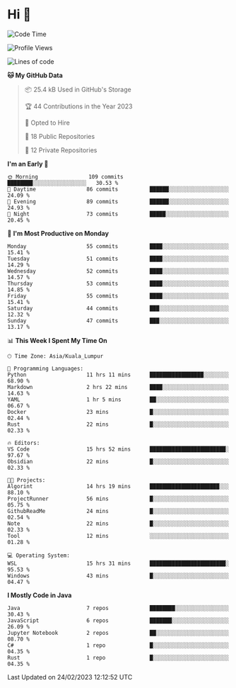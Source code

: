 <h1>Hi 👋</h1>

<!--START_SECTION:waka-->
![Code Time](http://img.shields.io/badge/Code%20Time-23%20hrs%203%20mins-blue)

![Profile Views](http://img.shields.io/badge/Profile%20Views-131-blue)

![Lines of code](https://img.shields.io/badge/From%20Hello%20World%20I%27ve%20Written-578.4%20thousand%20lines%20of%20code-blue)

**🐱 My GitHub Data** 

> 📦 25.4 kB Used in GitHub's Storage 
 > 
> 🏆 44 Contributions in the Year 2023
 > 
> 💼 Opted to Hire
 > 
> 📜 18 Public Repositories 
 > 
> 🔑 12 Private Repositories 
 > 
**I'm an Early 🐤** 

```text
🌞 Morning                109 commits         ████████░░░░░░░░░░░░░░░░░   30.53 % 
🌆 Daytime                86 commits          ██████░░░░░░░░░░░░░░░░░░░   24.09 % 
🌃 Evening                89 commits          ██████░░░░░░░░░░░░░░░░░░░   24.93 % 
🌙 Night                  73 commits          █████░░░░░░░░░░░░░░░░░░░░   20.45 % 
```
📅 **I'm Most Productive on Monday** 

```text
Monday                   55 commits          ████░░░░░░░░░░░░░░░░░░░░░   15.41 % 
Tuesday                  51 commits          ████░░░░░░░░░░░░░░░░░░░░░   14.29 % 
Wednesday                52 commits          ████░░░░░░░░░░░░░░░░░░░░░   14.57 % 
Thursday                 53 commits          ████░░░░░░░░░░░░░░░░░░░░░   14.85 % 
Friday                   55 commits          ████░░░░░░░░░░░░░░░░░░░░░   15.41 % 
Saturday                 44 commits          ███░░░░░░░░░░░░░░░░░░░░░░   12.32 % 
Sunday                   47 commits          ███░░░░░░░░░░░░░░░░░░░░░░   13.17 % 
```


📊 **This Week I Spent My Time On** 

```text
🕑︎ Time Zone: Asia/Kuala_Lumpur

💬 Programming Languages: 
Python                   11 hrs 11 mins      █████████████████░░░░░░░░   68.90 % 
Markdown                 2 hrs 22 mins       ████░░░░░░░░░░░░░░░░░░░░░   14.63 % 
YAML                     1 hr 5 mins         ██░░░░░░░░░░░░░░░░░░░░░░░   06.67 % 
Docker                   23 mins             █░░░░░░░░░░░░░░░░░░░░░░░░   02.44 % 
Rust                     22 mins             █░░░░░░░░░░░░░░░░░░░░░░░░   02.33 % 

🔥 Editors: 
VS Code                  15 hrs 52 mins      ████████████████████████░   97.67 % 
Obsidian                 22 mins             █░░░░░░░░░░░░░░░░░░░░░░░░   02.33 % 

🐱‍💻 Projects: 
Algorint                 14 hrs 19 mins      ██████████████████████░░░   88.10 % 
ProjectRunner            56 mins             █░░░░░░░░░░░░░░░░░░░░░░░░   05.75 % 
GithubReadMe             24 mins             █░░░░░░░░░░░░░░░░░░░░░░░░   02.54 % 
Note                     22 mins             █░░░░░░░░░░░░░░░░░░░░░░░░   02.33 % 
Tool                     12 mins             ░░░░░░░░░░░░░░░░░░░░░░░░░   01.28 % 

💻 Operating System: 
WSL                      15 hrs 31 mins      ████████████████████████░   95.53 % 
Windows                  43 mins             █░░░░░░░░░░░░░░░░░░░░░░░░   04.47 % 
```

**I Mostly Code in Java** 

```text
Java                     7 repos             ████████░░░░░░░░░░░░░░░░░   30.43 % 
JavaScript               6 repos             ███████░░░░░░░░░░░░░░░░░░   26.09 % 
Jupyter Notebook         2 repos             ██░░░░░░░░░░░░░░░░░░░░░░░   08.70 % 
C#                       1 repo              █░░░░░░░░░░░░░░░░░░░░░░░░   04.35 % 
Rust                     1 repo              █░░░░░░░░░░░░░░░░░░░░░░░░   04.35 % 
```




 Last Updated on 24/02/2023 12:12:52 UTC
<!--END_SECTION:waka-->
